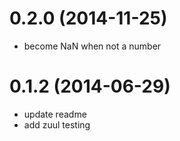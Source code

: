 # 0.2.0 (2014-11-25)

  * become NaN when not a number

# 0.1.2 (2014-06-29)

  * update readme
  * add zuul testing


